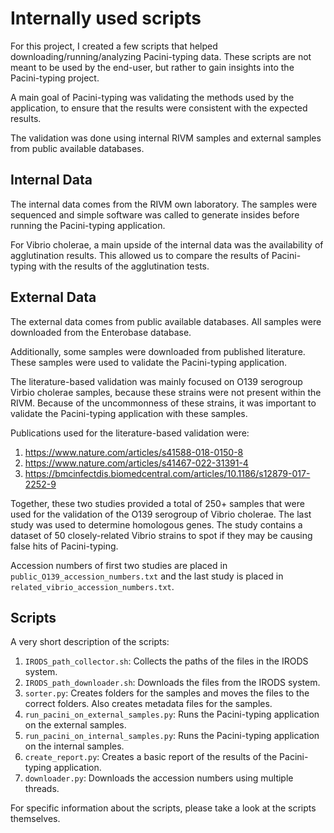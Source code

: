 # Internally used scripts

For this project, I created a few scripts that helped downloading/running/analyzing Pacini-typing data. These scripts are not meant to be used by the end-user, but rather to gain insights into the Pacini-typing project.

A main goal of Pacini-typing was validating the methods used by the application, to ensure that the results were consistent with the expected results.

The validation was done using internal RIVM samples and external samples from public available databases.

## Internal Data

The internal data comes from the RIVM own laboratory. The samples were sequenced and simple software was called to generate insides before running the Pacini-typing application.

For Vibrio cholerae, a main upside of the internal data was the availability of agglutination results. This allowed us to compare the results of Pacini-typing with the results of the agglutination tests.

## External Data

The external data comes from public available databases. All samples were downloaded from the Enterobase database.

Additionally, some samples were downloaded from published literature. These samples were used to validate the Pacini-typing application.

The literature-based validation was mainly focused on O139 serogroup Virbio cholerae samples, because these strains were not present within the RIVM. Because of the uncommonness of these strains, it was important to validate the Pacini-typing application with these samples.

Publications used for the literature-based validation were:

1. <https://www.nature.com/articles/s41588-018-0150-8>
2. <https://www.nature.com/articles/s41467-022-31391-4>
3. <https://bmcinfectdis.biomedcentral.com/articles/10.1186/s12879-017-2252-9>

Together, these two studies provided a total of 250+ samples that were used for the validation of the O139 serogroup of Vibrio cholerae. The last study was used to determine homologous genes. The study contains a dataset of 50 closely-related Vibrio strains to spot if they may be causing false hits of Pacini-typing.

Accession numbers of first two studies are placed in `public_O139_accession_numbers.txt` and the last study is placed in `related_vibrio_accession_numbers.txt`.

## Scripts

A very short description of the scripts:

1. `IRODS_path_collector.sh`: Collects the paths of the files in the IRODS system.
2. `IRODS_path_downloader.sh`: Downloads the files from the IRODS system.
3. `sorter.py`: Creates folders for the samples and moves the files to the correct folders. Also creates metadata files for the samples.
4. `run_pacini_on_external_samples.py`: Runs the Pacini-typing application on the external samples.
5. `run_pacini_on_internal_samples.py`: Runs the Pacini-typing application on the internal samples.
6. `create_report.py`: Creates a basic report of the results of the Pacini-typing application.
7. `downloader.py`: Downloads the accession numbers using multiple threads.

For specific information about the scripts, please take a look at the scripts themselves.
